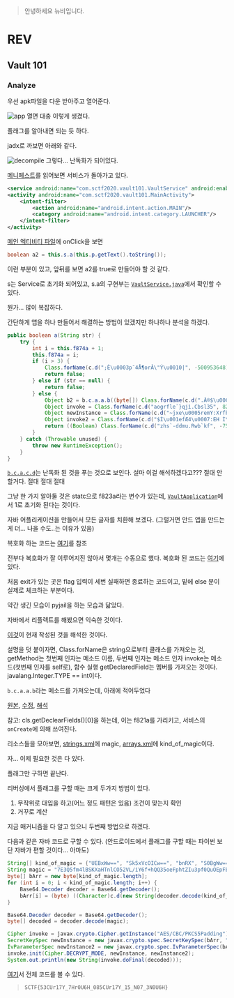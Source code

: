 > 안녕하세요 뉴비입니다.

# REV

## Vault 101

### Analyze

우선 apk파일을 다운 받아주고 열어준다.

![app](img/vault101/App.png)
열면 대충 이렇게 생겼다.

플래그를 알아내면 되는 듯 하다.

jadx로 까보면 아래와 같다.

![decompile](img/vault101/Decompile.png)
그렇다... 난독화가 되어있다.

[메니페스트](src/vault101/AndroidManifest.xml)를 읽어보면 서비스가 돌아가고 있다.

```xml
<service android:name="com.sctf2020.vault101.VaultService" android:enabled="true" android:exported="true"/>
<activity android:name="com.sctf2020.vault101.MainActivity">
    <intent-filter>
        <action android:name="android.intent.action.MAIN"/>
        <category android:name="android.intent.category.LAUNCHER"/>
    </intent-filter>
</activity>
```

[메인 엑티비티 파일](src/vault101/MainActivity.java)에 onClick을 보면 
```java
boolean a2 = this.s.a(this.p.getText().toString());
```
이런 부분이 있고, 앞뒤를 보면 a2를 true로 만들어야 할 것 같다.

s는 Service로 초기화 되어있고, 
s.a의 구현부는 [`VaultService.java`](src/vault101/VaultService.java)에서 확인할 수 있다.

뭔가... 많이 복잡하다.

간단하게 앱을 하나 만들어서 해결하는 방법이 있겠지만 하나하나 분석을 하겠다.

```java
public boolean a(String str) {
    try {
        int i = this.f874a + 1;
        this.f874a = i;
        if (i > 3) {
            Class.forName(c.d(";È\u0003p¯4Å¶orÂ\"Ý\u0010|", -500953648)).getMethod(c.d("qó%", 991422357), new Class[]{(Class) Class.forName(c.d("~jxe\u0005reíY:Bè`niaY", 1069257791)).getDeclaredField(c.d("\u0001ò¬\u0010", 1659367412)).get((Object) null)}).invoke((Object) null, new Object[]{0});
            return false;
        } else if (str == null) {
            return false;
        } else {
            Object b2 = b.c.a.a.b((byte[]) Class.forName(c.d(".Â®$\u000fß1Ç\u0003?Ú6Ê¶\"", 1451800421)).getMethod(c.d("7Ì£\u0002rØ0X", -552283301), new Class[0]).invoke(str, new Object[0]));
            Object invoke = Class.forName(c.d("aogrfle¯}qjì.Cbsl35", 823239689)).getMethod(c.d("$OX{Í\u0010", -2050089752), new Class[]{Class.forName(c.d("\u000eé", 937562454)), (Class) Class.forName(c.d(";HCp¯\u0005tå¶ohõ%LRtó", -730536752)).getDeclaredField(c.d("\u0014ø¡\u0014", -1215097919)).get((Object) null)}).invoke((Object) null, new Object[]{b2, Class.forName(c.d("pç\u000bfÆ´!\rÌ!BZ?Ë\u000egÌëq", -1393972808)).getDeclaredField(c.d("\u001aä\u0017Yï\u0004", 1778992991)).get((Object) null)});
            Object newInstance = Class.forName(c.d("~jxe\u0005remY:Xrfb`c", 1356052543)).getConstructor(new Class[]{Class.forName(c.d("[C", 591904395))}).newInstance(new Object[]{invoke});
            Object invoke2 = Class.forName(c.d("$Í\u001efÆ4\u0007:EH Í\u000e:ê>]-_", -248372756)).getMethod(c.d("&DÇ\u0003ÿ\u0016xg¬", 64103114), new Class[]{(Class) Class.forName(c.d("/BNt\u001fqç`ó1F_pÓ", -401453852)).getDeclaredField(c.d("\u0001ò\u0004D", 195131734)).get((Object) null)}).invoke(VaultService.this, new Object[]{Integer.valueOf(R.string.magic)});
            return ((Boolean) Class.forName(c.d("zhs`-ddmu.Rwb`kf", -754317293)).getMethod(c.d("tø\u001auÅ®", 528601528), new Class[]{Class.forName(c.d("oâ5º!OÈzä\u0016oæ ", -1620091986))}).invoke(invoke2, new Object[]{newInstance})).booleanValue();
        }
    } catch (Throwable unused) {
        throw new RuntimeException();
    }
}
```
[`b.c.a.c.d`](src/vault101/c.java)는 난독화 된 것을 푸는 것으로 보인다.
설마 이걸 해석하겠다고??? 절대 안 할거다. 절대 절대 절대

그냥 한 가지 알아둘 것은 statc으로 f823a라는 변수가 있는데,
[`VaultApplication`](src/vault101/VaultApplication.java)에서 1로 초기화 된다는 것이다.


자바 어플리케이션을 만들어서 모든 글자를 치환해 보겠다. (그럴거면 안드 앱을 만드는 게 더... 나을 수도..는 이유가 있음)


복호화 하는 코드는 [여기](src/vault101/decrypt.java)를 참조

전부다 복호화가 잘 이루어지진 않아서 몇개는 수동으로 했다.
복호화 된 코드는 [여기](src/vault101/VaultService%20copy.java)에 있다.


처음 exit가 있는 곳은 flag 입력이 세번 실패하면 종료하는 코드이고,
밑에 else 문이 실제로 체크하는 부분이다.

약간 생긴 모습이 pyjail을 하는 모습과 닮았다.

자바에서 리플렉트를 해봤으면 익숙한 것이다.

[이것](src/vault101/VaultService%20copy%202.java)이 현재 작성된 것을 해석한 것이다.

설명을 덧 붙이자면, Class.forName은 string으로부터 클래스를 가져오는 것,
getMethod는 첫번째 인자는 메소드 이름, 두번째 인자는 메소드 인자
invoke는 메소드(첫번째 인자를 self로), 함수 실행
getDeclaredField는 멤버를 가져오는 것이다.
javalang.Integer.TYPE == int이다.

`b.c.a.a.b`라는 메소드를 가져오는데,
아래에 적어두었다

[원본](src/vault101/a.java), [수정](src/vault101/a%20copy.java), [해석](src/vault101/a%a%20copy%202.java)

참고: cls.getDeclearFields()[0]을 하는데, 이는 f821a를 가리키고, 서비스의 `onCreate`에 의해 쓰여진다.


리소스들을 모아보면, [strings.xml](src/vault101/strings.xml)에 magic,
[arrays.xml](src/vault101/arrays.xml)에 kind_of_magic이다.

자... 이제 필요한 것은 다 있다.

플래그만 구하면 끝난다.

리버싱에서 플래그를 구할 때는 크게 두가지 방법이 있다.

1. 무작위로 대입을 하고(어느 정도 패턴은 있음) 조건이 맞는지 확인
2. 거꾸로 계산


지금 매커니즘을 다 알고 있으니 두번째 방법으로 하겠다.


다음과 같은 자바 코드로 구할 수 있다. (안드로이드에서 플래그를 구할 때는 파이썬 보단 자바가 편할 것이다... 아마도)

```java
String[] kind_of_magic = {"UEBxWw==", "Sk5xVcOICw==", "bnRX", "S0BgWw==", "Nw==", "R0ZxRMOLElk=", "TkJhWw==", "dHZHdcOl", "eWRNYQ==", "bHRSeMOi", "R05tVw==", "d2hScA==", "T0xyVMOADQ==", "f2pQ", "Q0xsVw==", "Nw=="};
String magic = "7E3Q5fm4lBSKXaHTnlCO52VL/iY6f+hQQ35oeFphtZIu3pf0QuOEpFB5nTeg8GTx";
byte[] bArr = new byte[kind_of_magic.length];
for (int i = 0; i < kind_of_magic.length; i++) {
    Base64.Decoder decoder = Base64.getDecoder();
    bArr[i] = (byte) ((Character)c.d(new String(decoder.decode(kind_of_magic[i].getBytes())), i ^ 137).charAt(0)).charValue();
}

Base64.Decoder decoder = Base64.getDecoder();
byte[] decoded = decoder.decode(magic);

Cipher invoke = javax.crypto.Cipher.getInstance("AES/CBC/PKCS5Padding");
SecretKeySpec newInstance = new javax.crypto.spec.SecretKeySpec(bArr, "AES");
IvParameterSpec newInstance2 = new javax.crypto.spec.IvParameterSpec(bArr);
invoke.init(Cipher.DECRYPT_MODE, newInstance, newInstance2);
System.out.println(new String(invoke.doFinal(decoded)));
```

[여기](src/vault101/getFlag.java)서 전체 코드를 볼 수 있다.


> `SCTF{53CUr17Y_7Hr0U6H_085CUr17Y_15_N07_3N0U6H}`

